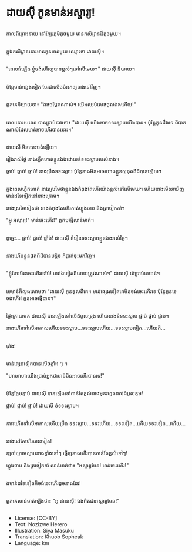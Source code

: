 # ដាយស៊ី កូនមាន់អស្ចារ្យ!

##
កាលពីព្រេងនាយ នៅក្បែរភូមិតូចមួយ មានកសិដ្ឋានដ៏តូចមួយ។

##
ក្នុងកសិដ្ឋាននោះមានកូនមាន់មួយ ឈ្មោះថា ដាយស៊ី។

##
"ពេលធំឡើង ខ្ញុំចង់ហើរឲ្យបានខ្ពស់ៗទៅលើមេឃ។" ដាយស៊ី និយាយ។

##
ប៉ុន្តែមាន់ផ្សេងទៀត បែរជាសើចចំអកឲ្យនាងទៅវិញ។

##
ពួកគេនិយាយថា៖ "ឯងចម្លែកណាស់។ យើងឈប់លេងចូលឯងហើយ!"

##
ពេលនោះមេមាន់ បានប្រាប់នាងថា៖ "ដាយស៊ី យើងអាចទទះស្លាបយើងបាន។ ប៉ុន្តែកូនដឹងទេ ពិបាកណាស់ដែលមាន់អាចហើរបាននោះ។"

##
ដាយស៊ី មិនបោះបង់ឡើយ។

រៀងរាល់ថ្ងៃ នាងហ្វឹកហាត់ខ្លួនឯងដោយខំទទះស្លាបរបស់នាង។

ផ្លាប់! ផ្លាប់! ផ្លាប់! នាងប្រឹងទទះស្លាប ប៉ុន្តែនាងមិនអាចយោងខ្លួនឲ្យផុតពីដីបានឡើយ។

##
ក្នុងពេលហ្វឹកហាត់ នាងស្រមៃថាខ្លួនឯងកំពុងតែហើរយ៉ាងខ្ពស់ទៅលើមេឃ។ ហើយនាងមើលឃើញមាន់ដទៃទៀតនៅខាងក្រោម។

នាងស្រមៃទៀតថា នាងកំពុងតែហើរកាត់ហ្វូងចាប និងត្រចៀកកាំ។

"អ្ហូ អស្ចារ្យ!" មាន់ចេះហើរ!" ពួកបក្សីលាន់មាត់។

##
ដូច្នេះ... ផ្លាប់! ផ្លាប់! ផ្លា់ប់!
ដាយស៊ី ខំរៀនទទះស្លាបខ្លួនឯងរាល់ថ្ងៃ។

##
នាងហើបខ្លួនផុតពីដីបានបន្តិច ក៏ធ្លាក់ចុះមកវិញ។

##
"ខ្ញុំបែបមិនចេះហើរទេម៉ែ! មាន់ឯទៀតនិយាយត្រូវណាស់។" ដាយស៊ី យំប្រាប់មេមាន់។

##
មេមាន់ក៏លួងលោមថា "ដាយស៊ី កូនខុសពីគេ។ មាន់ផ្សេងទៀតគេមិនចង់ចេះហើរទេ ប៉ុន្តែកូនទេចង់ហើរ! កូនអាចធ្វើបាន។"

##
ថ្ងៃក្រោយមក ដាយស៊ី បានឡើងទៅលើដំបូលទ្រុង ហើយនាងខំទទះស្លាប ផ្លាប់ ផ្លាប់​ ផ្លាប់។

នាងហើរទៅលើអាកាសហើយទទះស្លាប...ទទះស្លាបហើយ...ទទះស្លាបទៀត...ហើយក៏...

##
ប៉ាំង!

##
មាន់ផ្សេងទៀតបានសើចខ្លាំង ៗ ។

"ហាហាហាយើងប្រាប់អ្នកថាមាន់មិនអាចហើរបានទេ!"

##
ប៉ុន្តែថ្ងៃបន្ទាប់ ដាយស៊ី បានឡើងទៅកាន់តែខ្ពស់ជាងមុនរហូតដល់ដំបូលខ្ទម!

ផ្លាប់! ផ្លាប់! ផ្លាប់!
ដាយស៊ី ខំទទះស្លាប។

##
នាងហើរទៅលើអាកាសហើយប្រឹង
ទទះស្លាប...ទទះហើយ...ទទះទៀត...ហើយទទះទៀត...ហើយ...

##
នាងនៅតែហើរបានទៀត!

ខ្យល់ក្រោមស្លាបនាងខ្លាំងទៅៗ ធ្វើឲ្យនាងហើរបានកាន់តែខ្ពស់ទៅៗ!

ហ្វូងចាប និងត្រចៀកកាំ លាន់មាត់ថា៖ "អស្ចារ្យមែន! មាន់ចេះហើរ!"

##
ឯមាន់ដទៃទៀតក៏ចង់ចេះហើរដូចនាងដែរ!

##
ពួកគេលាន់មាត់ឡើងថា៖ "អូ ដាយស៊ី! ឯងពិតជាអស្ចារ្យមែន!"

##
* License: [CC-BY]
* Text: Nozizwe Herero
* Illustration: Siya Masuku
* Translation: Khuob Sopheak
* Language: km
